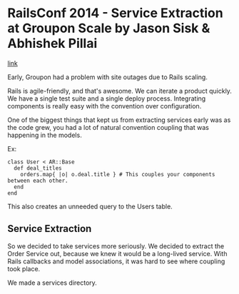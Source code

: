 # RailsConf 2014 - Service Extraction at Groupon Scale by Jason Sisk & Abhishek Pillai
[link](https://www.youtube.com/watch?v=13SV7MjJugo)

Early, Groupon had a problem with site outages due to Rails scaling.

Rails is agile-friendly, and that's awesome. We can iterate a product quickly. We have a single test suite and a single deploy process. Integrating components is really easy with the convention over configuration.

One of the biggest things that kept us from extracting services early was as the code grew, you had a lot of natural convention coupling that was happening in the models.

Ex:

    class User < AR::Base
      def deal_titles
        orders.map{ |o| o.deal.title } # This couples your components between each other.
      end
    end

This also creates an unneeded query to the Users table.

## Service Extraction

So we decided to take services more seriously. We decided to extract the Order Service out, because we knew it would be a long-lived service. With Rails callbacks and model associations, it was hard to see where coupling took place.

We made a services directory.
